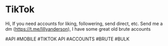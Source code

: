 # TikTok
Hi, If you need accounts for liking, followering, send direct, etc. Send me a dm (https://t.me/lillyanderson), I have some great old brute accounts

#API #MOBILE #TIKTOK API #ACCOUNTS #BRUTE #BULK
